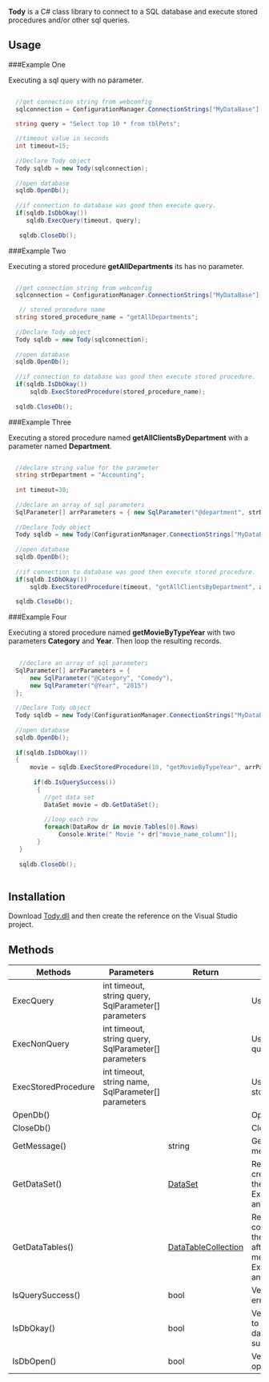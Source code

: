 **Tody** is a C# class library to connect to a SQL database and execute stored procedures and/or other sql queries.

## Usage
###Example One

Executing a sql query with no parameter.
```cs

  //get connection string from webconfig
  sqlconnection = ConfigurationManager.ConnectionStrings["MyDataBase"].ToString()

  string query = "Select top 10 * from tblPets";
  
  //timeout value in seconds
  int timeout=15;
  
  //Declare Tody object
  Tody sqldb = new Tody(sqlconnection);
  
  //open database
  sqldb.OpenDb();
  
  //if connection to database was good then execute query. 
  if(sqldb.IsDbOkay())  
     sqldb.ExecQuery(timeout, query);  
     
   sqldb.CloseDb();

```
###Example Two

Executing a stored procedure **getAllDepartments** its has no parameter.
```cs

  //get connection string from webconfig
  sqlconnection = ConfigurationManager.ConnectionStrings["MyDataBase"].ToString()

   // stored procedure name
  string stored_procedure_name = "getAllDepartments";
  
  //Declare Tody object
  Tody sqldb = new Tody(sqlconnection);
    
  //open database
  sqldb.OpenDb();
  
  //if connection to database was good then execute stored procedure. 
  if(sqldb.IsDbOkay())  
      sqldb.ExecStoredProcedure(stored_procedure_name);
      
  sqldb.CloseDb();

```
###Example Three

Executing a stored procedure named **getAllClientsByDepartment** with a parameter named **Department**.
```cs

  //declare string value for the parameter
  string strDepartment = "Accounting"; 
  
  int timeout=30;
  
  //declare an array of sql parameters
  SqlParameter[] arrParameters = { new SqlParameter("@department", strDepartment) };
  
  //Declare Tody object
  Tody sqldb = new Tody(ConfigurationManager.ConnectionStrings["MyDataBase"].ToString());
  
  //open database
  sqldb.OpenDb();
  
  //if connection to database was good then execute stored procedure. 
  if(sqldb.IsDbOkay())  
      sqldb.ExecStoredProcedure(timeout, "getAllClientsByDepartment", arrParameters);  
      
  sqldb.CloseDb();  

```

###Example Four

Executing a stored procedure named **getMovieByTypeYear** with two parameters **Category** and **Year**. Then loop the resulting records.
```cs
  
   //declare an array of sql parameters
  SqlParameter[] arrParameters = { 
      new SqlParameter("@Category", "Comedy"),
      new SqlParameter("@Year", "2015") 
  };
  
  //Declare Tody object
  Tody sqldb = new Tody(ConfigurationManager.ConnectionStrings["MyDataBase"].ToString());
  
  //open database
  sqldb.OpenDb();
  
  if(sqldb.IsDbOkay())
  {  
      movie = sqldb.ExecStoredProcedure(10, "getMovieByTypeYear", arrParameters);   
     
       if(db.IsQuerySuccess())
        { 
          //get data set
          DataSet movie = db.GetDataSet();
          
          //loop each row
          foreach(DataRow dr in movie.Tables[0].Rows)              
              Console.Write(" Movie "+ dr["movie_name_column"]);                        
        }
   }
   
   sqldb.CloseDb();            
  
```

## Installation

Download [Tody.dll](http://medinalex.github.io/Tody/Tody.dll) and then create the reference on the Visual Studio project.

## Methods

Methods      | Parameters    | Return        | Description
------------ | ------------- | ------------- | -------------
ExecQuery | int timeout, string query, SqlParameter[] parameters | | Use to execute query
ExecNonQuery | int timeout, string query, SqlParameter[] parameters | | Use to execute none query command
ExecStoredProcedure | int timeout, string name, SqlParameter[] parameters | | Use to execute a stored procedure
OpenDb() | | | Open database
CloseDb() | | | Close database
GetMessage() | | string | Get latest error message
GetDataSet() | | [DataSet](https://msdn.microsoft.com/en-us/library/system.data.dataset%28v=vs.110%29.aspx) | Return the dataset created after calling the methods ExecStoredProcedure and ExecQuery 
GetDataTables() | | [DataTableCollection](https://msdn.microsoft.com/en-us/library/system.data.datatablecollection%28v=vs.110%29.aspx) | Return the data table collection existing on the dataset created after calling the methods ExecStoredProcedure and ExecQuery 
IsQuerySuccess() | | bool | Verify is there was no error
IsDbOkay() | | bool | Verify if connection to server and database was a success
IsDbOpen() | | bool | Verify if database is open

